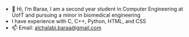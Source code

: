 - 👋 Hi, I’m Baraa, I am a second year student in Computer Engineering at UofT and pursuing a minor in biomedical engineering
- I have experience with C, C++, Python, HTML, and CSS
- 📫 Email: alchalabi.baraa@gmail.com

<!---
Baraa710/Baraa710 is a ✨ special ✨ repository because its `README.md` (this file) appears on your GitHub profile.
You can click the Preview link to take a look at your changes.
--->

